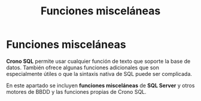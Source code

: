 ﻿---
Visible: false
title: Funciones misceláneas
position: 17
Autogenerated: true
---

# Funciones misceláneas

**Crono SQL** permite usar cualquier función de texto que soporte la base de datos. También ofrece algunas funciones adicionales que son especialmente útiles o que la sintaxis nativa de SQL puede ser complicada.

En este apartado se incluyen **funciones misceláneas** de **SQL Server** y otros motores de BBDD y las funciones propias de Crono SQL.


<section-index />
